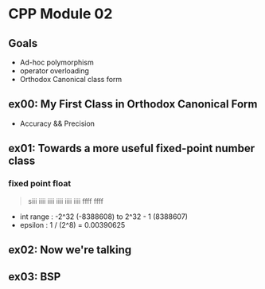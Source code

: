 # CPP Module 02

## Goals
- Ad-hoc polymorphism
- operator overloading
- Orthodox Canonical class form

## ex00: My First Class in Orthodox Canonical Form
- Accuracy && Precision


## ex01: Towards a more useful fixed-point number class

### fixed point float
> siii iiii iiii iiii iiii iiii ffff ffff
- int range : -2^32 (-8388608) to 2^32 - 1 (8388607)
- epsilon : 1 / (2^8) = 0.00390625

## ex02: Now we're talking


## ex03: BSP
